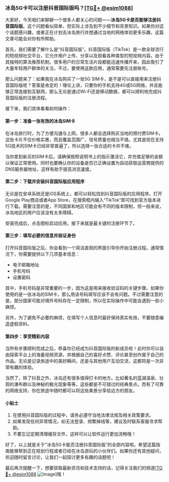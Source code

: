 ### 冰岛5G卡可以注册抖音国际版吗？[[TG💪+ @esim1088](https://t.me/s/esim1088)]

大家好，今天咱们来聊聊一个很多人都关心的问题——**冰岛5G卡是否能够注册抖音国际版**。这个问题看似简单，但实际上涉及到不少细节和背景知识。如果你对这个话题感兴趣，或者正在计划去冰岛旅行并想通过当地的网络体验更多乐趣，这篇文章可能会对你有所帮助。

首先，我们需要了解什么是“抖音国际版”。抖音国际版（TikTok）是一款全球流行的短视频社交平台，它允许用户上传、分享以及观看各种类型的短视频内容。由于其独特的算法推荐机制，很多用户的日常生活片段都能迅速传播开来，因此吸引了大量年轻用户群体的关注。不过，要使用这款应用，通常需要先注册账号。

那么问题来了：如果我在冰岛购买了一张5G SIM卡，是不是可以直接用来注册抖音国际版呢？答案是肯定的！理论上讲，只要你的手机支持4G或5G网络，并且能够正常连接到互联网，那么无论是通过Wi-Fi还是移动数据，都可以顺利地完成抖音国际版的注册流程。

接下来，我们具体看看如何操作：

#### 第一步：准备一张有效的冰岛SIM卡
在冰岛旅行时，为了方便沟通与上网，很多人都会选择购买当地的预付费SIM卡。这些卡片不仅价格实惠，而且覆盖范围广，信号质量也相当不错。尤其是现在支持5G技术的SIM卡已经非常普遍了，所以选择一张合适的卡并不难。

当你拿到新买的SIM卡后，请确保按照说明书上的指示激活它，并充值足够的金额以保证正常使用。同时也要确认你的设备是否已正确设置为自动获取运营商提供的DNS服务器地址，这样有助于提高浏览速度。

#### 第二步：下载并安装抖音国际版应用程序
无论是在安卓系统还是iOS系统上，都可以轻松找到抖音国际版的应用程序。打开Google Play商店或者App Store，在搜索框内输入“TikTok”即可找到官方版本进行下载。需要注意的是，不同国家和地区可能会有不同的版本限制，但一般来说，冰岛地区的用户应该没有太多障碍。

安装完成后，点击图标启动应用，接下来就是最关键的注册环节了。

#### 第三步：填写必要的信息并验证身份
打开抖音国际版之后，你会看到一个简洁直观的界面引导你开始注册过程。通常情况下，你需要提供以下几项基本信息：
- 电子邮箱地址
- 手机号码
- 设置密码

其中，手机号码是非常重要的一步，因为这是用来接收验证码的关键步骤。如果你使用的是一张冰岛的SIM卡，那么用该号码填写应该不会有问题。不过需要注意的是，部分国家可能对境外号码存在一定限制，所以在实际操作中可能会遇到一些小麻烦。

另外，为了避免不必要的麻烦，在填写个人信息时最好保持真实有效，不要随意编造虚假资料。

#### 第四步：享受精彩内容
当所有步骤顺利完成之后，恭喜你已经成为抖音国际版的新成员啦！此时你可以自由探索平台上的海量视频资源，并根据自己的喜好点赞、评论甚至创作属于自己的作品。无论是记录旅途中的美好瞬间，还是与其他用户互动交流，这都将是一次非常有趣的体验。

当然了，除了抖音之外，冰岛还有很多值得打卡的地方。比如著名的蓝湖温泉、壮观的瀑布群以及神秘的极光现象等等，这些都是不可错过的经典景点。而有了可靠的网络支持，你在旅途中随时都可以将这些美景分享给远方的朋友。

#### 小贴士
1. 在使用抖音国际版的过程中，请务必遵守当地法律法规及相关政策要求。
2. 如果发现任何异常情况，如无法登录、频繁掉线等，建议及时联系客服寻求帮助。
3. 不要忘记定期清理缓存文件，这样可以让软件运行更加流畅哦！

好了，以上就是关于“冰岛5G卡能否注册抖音国际版”的全部内容啦。希望这篇指南能够帮到正在规划行程或者已经在冰岛游玩的小伙伴们。如果你还有其他疑问，欢迎随时留言讨论，让我们一起探讨更多有趣的话题吧！

最后再次提醒一下，想要获取最新资讯和技术支持的话，记得关注我们的频道[[TG💪+ @esim1088](https://t.me/s/esim1088) ![Image](https://i.postimg.cc/4NQfJmqS/Snipaste-2025-05-13-00-14-12.png)]哦！